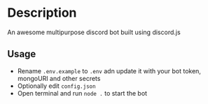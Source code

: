 # Description

An awesome multipurpose discord bot built using discord.js

## Usage

- Rename `.env.example` to `.env` adn update it with your bot token, mongoURI and other secrets
- Optionally edit `config.json`
- Open terminal and run `node .` to start the bot
